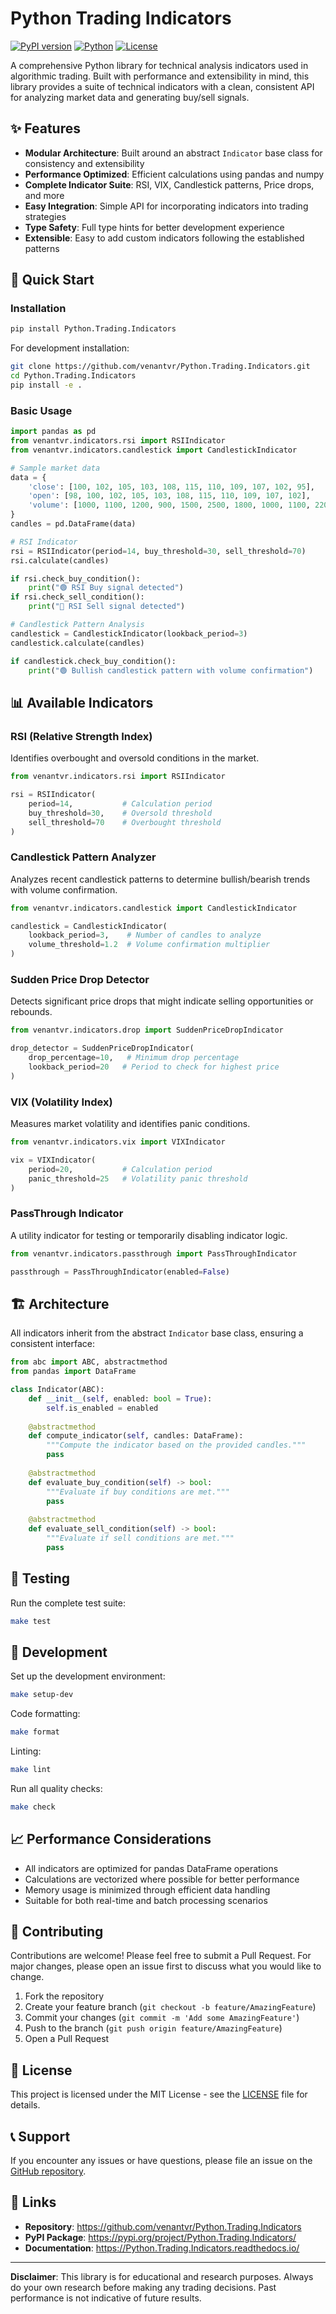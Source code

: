 # Python Trading Indicators

[![PyPI version](https://badge.fury.io/py/Python.Trading.Indicators.svg)](https://badge.fury.io/py/Python.Trading.Indicators)
[![Python](https://img.shields.io/badge/python-3.8+-blue.svg)](https://www.python.org/downloads/)
[![License](https://img.shields.io/badge/license-MIT-green.svg)](LICENSE)

A comprehensive Python library for technical analysis indicators used in algorithmic trading. Built with performance and extensibility in mind, this library provides a suite of technical indicators with a clean, consistent API for analyzing market data and generating buy/sell signals.

## ✨ Features

- **Modular Architecture**: Built around an abstract `Indicator` base class for consistency and extensibility
- **Performance Optimized**: Efficient calculations using pandas and numpy
- **Complete Indicator Suite**: RSI, VIX, Candlestick patterns, Price drops, and more
- **Easy Integration**: Simple API for incorporating indicators into trading strategies
- **Type Safety**: Full type hints for better development experience
- **Extensible**: Easy to add custom indicators following the established patterns

## 🚀 Quick Start

### Installation

```bash
pip install Python.Trading.Indicators
```

For development installation:

```bash
git clone https://github.com/venantvr/Python.Trading.Indicators.git
cd Python.Trading.Indicators
pip install -e .
```

### Basic Usage

```python
import pandas as pd
from venantvr.indicators.rsi import RSIIndicator
from venantvr.indicators.candlestick import CandlestickIndicator

# Sample market data
data = {
    'close': [100, 102, 105, 103, 108, 115, 110, 109, 107, 102, 95],
    'open': [98, 100, 102, 105, 103, 108, 115, 110, 109, 107, 102],
    'volume': [1000, 1100, 1200, 900, 1500, 2500, 1800, 1000, 1100, 2200, 3000]
}
candles = pd.DataFrame(data)

# RSI Indicator
rsi = RSIIndicator(period=14, buy_threshold=30, sell_threshold=70)
rsi.calculate(candles)

if rsi.check_buy_condition():
    print("🟢 RSI Buy signal detected")
if rsi.check_sell_condition():
    print("🔴 RSI Sell signal detected")

# Candlestick Pattern Analysis
candlestick = CandlestickIndicator(lookback_period=3)
candlestick.calculate(candles)

if candlestick.check_buy_condition():
    print("🟢 Bullish candlestick pattern with volume confirmation")
```

## 📊 Available Indicators

### RSI (Relative Strength Index)
Identifies overbought and oversold conditions in the market.

```python
from venantvr.indicators.rsi import RSIIndicator

rsi = RSIIndicator(
    period=14,           # Calculation period
    buy_threshold=30,    # Oversold threshold
    sell_threshold=70    # Overbought threshold
)
```

### Candlestick Pattern Analyzer
Analyzes recent candlestick patterns to determine bullish/bearish trends with volume confirmation.

```python
from venantvr.indicators.candlestick import CandlestickIndicator

candlestick = CandlestickIndicator(
    lookback_period=3,    # Number of candles to analyze
    volume_threshold=1.2  # Volume confirmation multiplier
)
```

### Sudden Price Drop Detector
Detects significant price drops that might indicate selling opportunities or rebounds.

```python
from venantvr.indicators.drop import SuddenPriceDropIndicator

drop_detector = SuddenPriceDropIndicator(
    drop_percentage=10,   # Minimum drop percentage
    lookback_period=20   # Period to check for highest price
)
```

### VIX (Volatility Index)
Measures market volatility and identifies panic conditions.

```python
from venantvr.indicators.vix import VIXIndicator

vix = VIXIndicator(
    period=20,           # Calculation period
    panic_threshold=25   # Volatility panic threshold
)
```

### PassThrough Indicator
A utility indicator for testing or temporarily disabling indicator logic.

```python
from venantvr.indicators.passthrough import PassThroughIndicator

passthrough = PassThroughIndicator(enabled=False)
```

## 🏗️ Architecture

All indicators inherit from the abstract `Indicator` base class, ensuring a consistent interface:

```python
from abc import ABC, abstractmethod
from pandas import DataFrame

class Indicator(ABC):
    def __init__(self, enabled: bool = True):
        self.is_enabled = enabled
    
    @abstractmethod
    def compute_indicator(self, candles: DataFrame):
        """Compute the indicator based on the provided candles."""
        pass
    
    @abstractmethod
    def evaluate_buy_condition(self) -> bool:
        """Evaluate if buy conditions are met."""
        pass
    
    @abstractmethod
    def evaluate_sell_condition(self) -> bool:
        """Evaluate if sell conditions are met."""
        pass
```

## 🧪 Testing

Run the complete test suite:

```bash
make test
```


## 🔧 Development

Set up the development environment:

```bash
make setup-dev
```

Code formatting:

```bash
make format
```

Linting:

```bash
make lint
```

Run all quality checks:

```bash
make check
```

## 📈 Performance Considerations

- All indicators are optimized for pandas DataFrame operations
- Calculations are vectorized where possible for better performance
- Memory usage is minimized through efficient data handling
- Suitable for both real-time and batch processing scenarios

## 🤝 Contributing

Contributions are welcome! Please feel free to submit a Pull Request. For major changes, please open an issue first to discuss what you would like to change.

1. Fork the repository
2. Create your feature branch (`git checkout -b feature/AmazingFeature`)
3. Commit your changes (`git commit -m 'Add some AmazingFeature'`)
4. Push to the branch (`git push origin feature/AmazingFeature`)
5. Open a Pull Request

## 📄 License

This project is licensed under the MIT License - see the [LICENSE](LICENSE) file for details.

## 📞 Support

If you encounter any issues or have questions, please file an issue on the [GitHub repository](https://github.com/venantvr/Python.Trading.Indicators/issues).

## 🔗 Links

- **Repository**: https://github.com/venantvr/Python.Trading.Indicators
- **PyPI Package**: https://pypi.org/project/Python.Trading.Indicators/
- **Documentation**: https://Python.Trading.Indicators.readthedocs.io/

---

**Disclaimer**: This library is for educational and research purposes. Always do your own research before making any trading decisions. Past performance is not indicative of future results.
